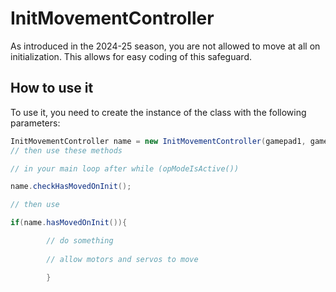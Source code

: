 # InitMovementController

As introduced in the 2024-25 season, you are not allowed to move at all on initialization. This
allows for easy coding
of this safeguard.

## How to use it

To use it, you need to create the instance of the class with the following parameters:

```java
InitMovementController name = new InitMovementController(gamepad1, gamepad2);
// then use these methods

// in your main loop after while (opModeIsActive()) 

name.checkHasMovedOnInit();

// then use 

if(name.hasMovedOnInit()){

        // do something
        
        // allow motors and servos to move

        }
```
